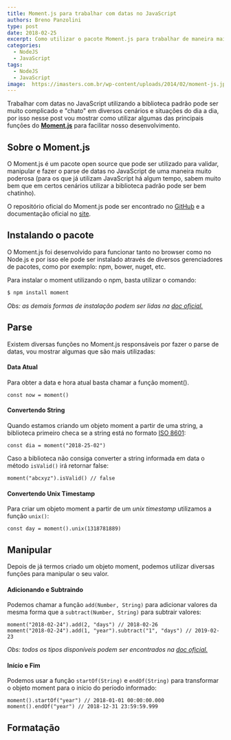 ```yaml
---
title: Moment.js para trabalhar com datas no JavaScript
authors: Breno Panzolini
type: post
date: 2018-02-25
excerpt: Como utilizar o pacote Moment.js para trabalhar de maneira mais eficiente com datas no JavaScript.
categories:
  - NodeJS
  - JavaScript
tags:
  - NodeJS
  - JavaScript
image:  https://imasters.com.br/wp-content/uploads/2014/02/moment-js.jpg
---
```


Trabalhar com datas no JavaScript utilizando a biblioteca padrão pode ser muito complicado e "chato" em diversos cenários e situações do dia a dia, por isso nesse post vou mostrar como utilizar algumas das principais funções do [**Moment.js**](http://momentjs.com/) para facilitar nosso desenvolvimento.

## Sobre o Moment.js

O Moment.js é um pacote open source que pode ser utilizado para validar, manipular e fazer o parse de datas no JavaScript de uma maneira muito poderosa (para os que já utilizam JavaScript há algum tempo, sabem muito bem que em certos cenários utilizar a biblioteca padrão pode ser bem chatinho).

O repositório oficial do Moment.js pode ser encontrado no [GitHub](https://github.com/moment/moment) e a documentação oficial no [site](http://momentjs.com/docs/).

## Instalando o pacote

O Moment.js foi desenvolvido para funcionar tanto no browser como no Node.js e por isso ele pode ser instalado através de diversos gerenciadores de pacotes, como por exemplo: npm, bower, nuget, etc.

Para instalar o moment utilizando o npm, basta utilizar o comando:

```sh
$ npm install moment
```

*Obs: as demais formas de instalação podem ser lidas na [doc oficial.](http://momentjs.com/docs/#/use-it/)*

## Parse

Existem diversas funções no Moment.js responsáveis por fazer o parse de datas, vou mostrar algumas que são mais utilizadas:

#### Data Atual

Para obter a data e hora atual basta chamar a função moment().

```
const now = moment()
```

#### Convertendo String

Quando estamos criando um objeto moment a partir de uma string, a biblioteca primeiro checa se a string está no formato [ISO 8601](https://en.wikipedia.org/wiki/ISO_8601):

```
const dia = moment("2018-25-02")
```

Caso a biblioteca não consiga converter a string informada em data o método `isValid()` irá retornar false:

```
moment("abcxyz").isValid() // false
```

#### Convertendo Unix Timestamp

Para criar um objeto moment a partir de um *unix timestamp* utilizamos a função `unix()`:

```
const day = moment().unix(1318781889)
```

## Manipular

Depois de já termos criado um objeto moment, podemos utilizar diversas funções para manipular o seu valor.

#### Adicionando e Subtraindo

Podemos chamar a função `add(Number, String)` para adicionar valores da mesma forma que a  `subtract(Number, String)` para subtrair valores:

```
moment("2018-02-24").add(2, "days") // 2018-02-26
moment("2018-02-24").add(1, "year").subtract("1", "days") // 2019-02-23
```

*Obs: todos os tipos disponíveis podem ser encontrados na [doc oficial.](http://momentjs.com/docs/#/manipulating/add/)*

#### Início e Fim

Podemos usar a função `startOf(String)` e `endOf(String)` para transformar o objeto moment para o início do período informado:

```
moment().startOf("year") // 2018-01-01 00:00:00.000
moment().endOf("year") // 2018-12-31 23:59:59.999
```

## Formatação

